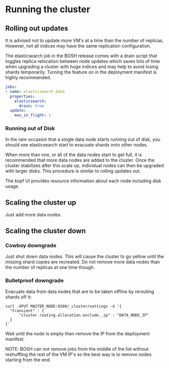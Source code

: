 # Running the cluster

## Rolling out updates

It is advised not to update more VM's at a time than the number of replicas. However, not all indices may have the same replication configuration.

The elasticsearch job in the BOSH release comes with a drain script that toggles replica relocation between node updates which saves lots of time when upgrading a cluster with huge indices and may help to avoid losing shards temporarily. Turning the feature on in the deployment manifest is highly recommended.

```yaml
jobs:
- name: elasticsearch_data
  properties:
    elasticsearch:
      drain: true
  update:
    max_in_flight: 1
```

### Running out of Disk

In the rare occasion that a single data node starts running out of disk, you should see elasticsearch start to evacuate shards onto other nodes.

When more than one, or all of the data nodes start to get full, it is recommended that more data nodes are added to the cluster. Once the cluster stabilizes after this scale up, individual nodes can then be upgraded with larger disks. This procedure is similar to rolling updates out.

The kopf UI provides resource information about each node including disk usage.

## Scaling the cluster up

Just add more data nodes.

## Scaling the cluster down

### Cowboy downgrade

Just shut down data nodes. This will cause the cluster to go yellow until the missing shard copies are recreated. Do not remove more data nodes than the number of replicas at one time though.

### Bulletproof downgrade

Evacuate data from data nodes that are to be taken offline by rerouting shards off it:

```
curl -XPUT MASTER_NODE:9200/_cluster/settings -d '{
  "transient" : {
      "cluster.routing.allocation.exclude._ip" : "DATA_NODE_IP"
  }
}'
```

Wait until the node is empty then remove the IP from the deployment manifest.

NOTE: BOSH can not remove jobs from the middle of the list without reshuffling the rest of the VM IP's so the best way is to remove nodes starting from the end.
